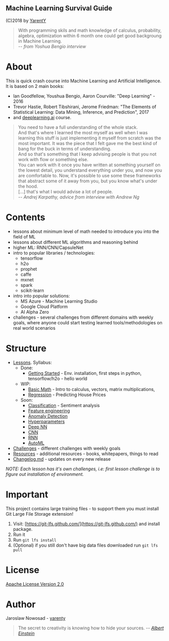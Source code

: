 Machine Learning Survival Guide
-------------------------------

(C)2018 by [YarentY](http://www.yarenty.com)


> With programming skils and math knowledge of calculus, probability, algebra, optimization
> within 6 month one could get good backgroung in Machine Learning.  
> -- <cite>from Yoshua Bengio interview</cite>


# About
This is quick crash course into Machine Learning and Artificial Intelligence.
It is based on 2 main books:
 - Ian Goodfellow, Youshua Bengio, Aaron Courville: "Deep Learning" - 2016
 - Trevor Hastie, Robert Tibshirani, Jerome Friedman: "The Elements of Statistical Learning: Data Mining, Inference, and Prediction", 2017
 - and [deeplearning.ai](http://www.deeplearning.ai) course. 



> You need to have a full understanding of the whole stack.   
> And that's where I learned the most myself as well when I was learning this stuff is just implementing it myself from scratch was the most important. 
> It was the piece that I felt gave me the best kind of bang for the buck in terms of understanding.   
> And so that's something that I keep advising people is that you not work with flow or something else.   
> You can work with it once you have written at something yourself on the lowest detail, you understand everything under you,
> and now you are comfortable to. Now, it's possible to use some these frameworks that abstract some of it away from you, 
>  but you know what's under the hood.  
> \[...\] that's what I would advise a lot of people.  
> -- <cite>Andrej Karpathy, advice from interview with Andrew Ng</cite>

# Contents  
- lessons about minimum level of math needed to introduce you into the field of ML
- lessons about different ML algorithms and reasoning behind
- higher ML: RNN/CNN/CapsuleNet
- intro to popular libraries / technologies:
    - tensorflow
    - h2o
    - prophet
    - caffe
    - mxnet
    - spark
    - scikit-learn
- intro into popular solutions:
    - MS Azure - Machine Learning Studio
    - Google Cloud Platform
    - AI Alpha Zero 
- challenges - several challenges from different domains with weekly goals, 
where anyone could start testing learned tools/methodologies on real world scenarios



# Structure
- [Lessons](LESSONS). Syllabus:
    - Done:
        - [Getting Started](LESSONS/00_GettingStarted) - Env. installation, first steps in python, tensorflow/h2o - hello world
    - WIP:
        - [Basic Math](LESSONS/01_BasicMath) - Intro to calculus, vectors, matrix multiplications,
        - [Regression](LESSONS/02_Regression) - Predicting House Prices
    - Soon:
        - [Classification](LESSONS/03_Classification) - Sentiment analysis
        - [Feature engineering](LESSONS/04_FeatureEngineering)
        - [Anomaly Detection](LESSONS/05_Anomaly)
        - [Hyperparameters](LESSON/06_Hyperparameters)
        - [Deep NN](LESSONS/07_DeepNN)
        - [CNN](LESSONS/08_CNN)
        - [RNN](LESSONS/09_RNN)
        - [AutoML](LESSONS/10_AutoML)
- [Challenges](CHALLENGES) - different challenges with weekly goals
- [Resources](RESOURCES) - additional resources - books, whitepapers, things to read
- [Changelog.md](CHANGELOG.md) - updates on every new release


*NOTE: Each lesson has it's own challenges, i.e: first lesson challenge is to figure out installation of environment.*



# Important
This project contains large training files - to support them you must install Git Large File Storage extension!
1. Visit: [https://git-lfs.github.com/](https://git-lfs.github.com/) and install package.
2. Run it
3. Run `git lfs install` 
4. (Optional) if you still don't have big data files downloaded run `git lfs pull`
 



# License
[Apache License Version 2.0](LICENSE)

# Author
Jaroslaw Nowosad - [yarenty](http://www.yarenty.com)


> The secret to creativity is knowing how to hide your sources. 
> -- <cite>[Albert Einstein][1]</cite>

[1]:http://www.quotedb.com/quotes/2112